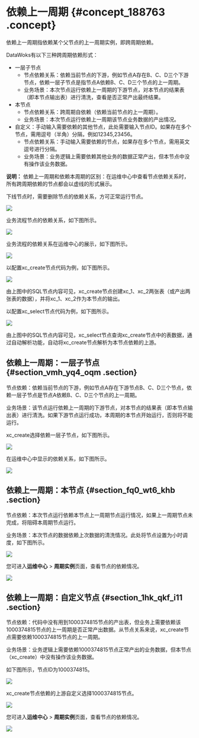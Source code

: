 # 依赖上一周期 {#concept_188763 .concept}

依赖上一周期指依赖某个父节点的上一周期实例，即跨周期依赖。

DataWoks有以下三种跨周期依赖形式：

-   一层子节点
    -   节点依赖关系：依赖当前节点的下游，例如节点A存在B、C、D三个下游节点，依赖一层子节点是指节点A依赖B、C、D三个节点的上一周期。
    -   业务场景：本次节点运行依赖上一周期的下游节点，对本节点的结果表（即本节点输出表）进行清洗，查看是否正常产出最终结果。
-   本节点
    -   节点依赖关系：跨周期自依赖（依赖当前节点的上一周期）。
    -   业务场景：本次节点运行依赖上一周期该节点业务数据的产出情况。
-   自定义：手动输入需要依赖的其他节点，此处需要输入节点ID。如果存在多个节点，需用逗号（半角）分隔，例如12345,23456。
    -   节点依赖关系：手动输入需要依赖的节点，如果存在多个节点，需用英文逗号进行分隔。
    -   业务场景：业务逻辑上需要依赖其他业务的数据正常产出，但本节点中没有操作该业务数据。

**说明：** 依赖上一周期和依赖本周期的区别：在运维中心中查看节点依赖关系时，所有跨周期依赖的节点都会以虚线的形式展示。

下线节点时，需要删除节点的依赖关系，方可正常运行节点。

![](http://static-aliyun-doc.oss-cn-hangzhou.aliyuncs.com/assets/img/162682/155808040845436_zh-CN.png)

业务流程节点的依赖关系，如下图所示。

![](http://static-aliyun-doc.oss-cn-hangzhou.aliyuncs.com/assets/img/162682/155808040945437_zh-CN.png)

业务流程的依赖关系在运维中心的展示，如下图所示。

![](http://static-aliyun-doc.oss-cn-hangzhou.aliyuncs.com/assets/img/162682/155808040945439_zh-CN.png)

以配置xc\_create节点代码为例，如下图所示。

![](http://static-aliyun-doc.oss-cn-hangzhou.aliyuncs.com/assets/img/162682/155808040945441_zh-CN.png)

由上图中的SQL节点内容可见，xc\_create节点创建xc\_1、xc\_2两张表（或产出两张表的数据），并将xc\_1、xc\_2作为本节点的输出。

以配置xc\_select节点代码为例，如下图所示。

![](http://static-aliyun-doc.oss-cn-hangzhou.aliyuncs.com/assets/img/162682/155808040945444_zh-CN.png)

由上图中的SQL节点内容可见，xc\_select节点查询xc\_create节点中的表数据，通过自动解析功能，自动将xc\_create节点解析为本节点依赖的上游。

## 依赖上一周期：一层子节点 {#section_vmh_yq4_oqm .section}

节点依赖：依赖当前节点的下游，例如节点A存在下游节点B、C、D三个节点，依赖一层子节点是节点A依赖B、C、D三个节点的上一周期。

业务场景：该节点运行依赖上一周期的下游节点，对本节点的结果表（即本节点输出表）进行清洗。如果下游节点运行成功，本周期的本节点开始运行，否则将不能运行。

xc\_create选择依赖一层子节点，如下图所示。

![](http://static-aliyun-doc.oss-cn-hangzhou.aliyuncs.com/assets/img/162682/155808040945455_zh-CN.png)

在运维中心中显示的依赖关系，如下图所示。

![](http://static-aliyun-doc.oss-cn-hangzhou.aliyuncs.com/assets/img/162682/155808040945462_zh-CN.png)

## 依赖上一周期：本节点 {#section_fq0_wt6_khb .section}

节点依赖：本次节点运行依赖本节点上一周期节点运行情况，如果上一周期节点未完成，将阻碍本周期节点运行。

业务场景：本次节点的数据依赖上次数据的清洗情况。此处将节点设置为小时调度，如下图所示。

![](http://static-aliyun-doc.oss-cn-hangzhou.aliyuncs.com/assets/img/162682/155808040945506_zh-CN.png)

您可进入**运维中心** \> **周期实例**页面，查看节点的依赖情况。

![](http://static-aliyun-doc.oss-cn-hangzhou.aliyuncs.com/assets/img/162682/155808040945507_zh-CN.png)

## 依赖上一周期：自定义节点 {#section_1hk_qkf_i11 .section}

节点依赖：代码中没有用到1000374815节点的产出表，但业务上需要依赖该1000374815节点的上一周期是否正常产出数据。从节点关系来说，xc\_create节点需要依赖1000374815节点的上一周期。

业务场景：业务逻辑上需要依赖1000374815节点正常产出的业务数据，但本节点（xc\_create）中没有操作该业务数据。

如下图所示，节点ID为1000374815。

![](http://static-aliyun-doc.oss-cn-hangzhou.aliyuncs.com/assets/img/162682/155808040945508_zh-CN.png)

xc\_create节点依赖的上游自定义选择1000374815节点。

![](http://static-aliyun-doc.oss-cn-hangzhou.aliyuncs.com/assets/img/162682/155808040945509_zh-CN.png)

您可进入**运维中心** \> **周期实例**页面，查看节点的依赖情况。

![](http://static-aliyun-doc.oss-cn-hangzhou.aliyuncs.com/assets/img/162682/155808040945510_zh-CN.png)

